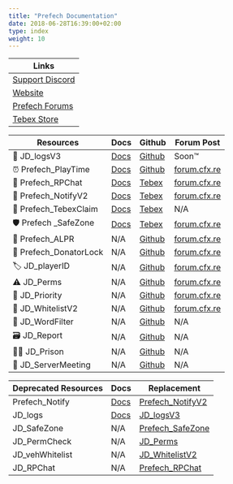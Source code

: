 ```yaml
---
title: "Prefech Documentation"
date: 2018-06-28T16:39:00+02:00
type: index
weight: 10
---
```


Links |
--- |
[Support Discord](https://discord.gg/prefech) |
[Website](https://prefech.com/) |
[Prefech Forums](https://forum.prefech.com/) |
[Tebex Store](https://prefech.tebex.io/) |

Resources | Docs | Github | Forum Post |
--- | --- | --- | -- |
📑 JD_logsV3 | [Docs](./JD_logsV3/) | [Github](https://github.com/prefech/JD_logsV3) | Soon™ |
⏰ Prefech_PlayTime | [Docs](./playtime/) | [Github](https://github.com/prefech/Prefech_playTime) | [forum.cfx.re](https://forum.cfx.re/t/prefech-playtime/4772300)
💬 Prefech_RPChat | [Docs](./rpchat/) | [Tebex](https://prefech.tebex.io/package/4832919) | [forum.cfx.re](https://forum.cfx.re/t/prefech-rpchat-with-chat-modes/4789722) |
🔔 Prefech_NotifyV2 | [Docs](./notifyv2/) | [Tebex](https://prefech.tebex.io/package/4973197) | [forum.cfx.re](https://forum.cfx.re/t/prefech-notify-v2/4817324) |
🛒 Prefech_TebexClaim | [Docs](./tebexclaim/) | [Tebex](https://prefech.tebex.io/package/5192898) | N/A |
🛡️ Prefech _SafeZone | [Docs](./safezone/) | [Tebex](https://prefech.tebex.io/package/4976675) | [forum.cfx.re](https://forum.cfx.re/t/prefech-safezone/4818011/)
📸 Prefech_ALPR | N/A | [Github](https://github.com/prefech/Prefech_ALPR) | [forum.cfx.re](https://forum.cfx.re/t/prefech-alpr/2653668) |
🔐 Prefech_DonatorLock | N/A | [Github](https://github.com/prefech/Prefech_DonatorLock) | [forum.cfx.re](https://forum.cfx.re/t/prefech-donatorlock/4772236) |
🏷️ JD_playerID | N/A | [Github](https://github.com/prefech/JD_playerID) | [forum.cfx.re](https://forum.cfx.re/t/release-jd-playerid/1505413)
⚠️ JD_Perms | N/A | [Github](https://github.com/prefech/JD_Perms) | [forum.cfx.re](https://forum.cfx.re/t/jd-perms-easy-ace-permissions/2268584) |
🚨 JD_Priority | N/A | [Github](https://github.com/prefech/JD_Priority) | [forum.cfx.re](https://forum.cfx.re/t/jd-priority/1888171) |
📃 JD_WhitelistV2 | N/A | [Github](https://github.com/prefech/JD_WhitelistV2) | [forum.cfx.re](https://forum.cfx.re/t/jd-whitelistv2-ace-permission-vehicle-weapon-whitelisting/2239683) |
🤬 JD_WordFilter | N/A | [Github](https://github.com/prefech/JD_WordFilter) | N/A |
🗃️ JD_Report | N/A | [Github](https://github.com/prefech/JD_Report) | N/A |
👮🏼 JD_Prison |  N/A | [Github](https://github.com/prefech/JD_Prison) | N/A |
🏢 JD_ServerMeeting | N/A | [Github](https://github.com/prefech/JD_ServerMeeting) | N/A |


Deprecated Resources | Docs | Replacement |
--- | -- | -- |
Prefech_Notify | [Docs](./notify/) | [Prefech_NotifyV2](./NotifyV2/)
JD_logs | [Docs](./jd_logs/) | [JD_logsV3](./JD_logsV3/)
JD_SafeZone | N/A | [Prefech_SafeZone](./safezone/) |
JD_PermCheck | N/A | [JD_Perms](https://github.com/prefech/JD_Perms) |
JD_vehWhitelist | N/A | [JD_WhitelistV2](https://github.com/prefech/JD_WhitelistV2) |
JD_RPChat | N/A | [Prefech_RPChat](./RPChat/) |